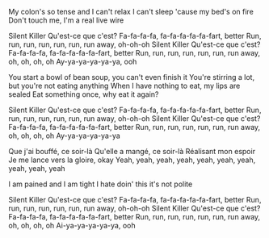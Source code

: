 My colon's so tense and I can't relax
I can't sleep 'cause my bed's on fire
Don't touch me, I'm a real live wire

Silent Killer
Qu'est-ce que c'est?
Fa-fa-fa-fa, fa-fa-fa-fa-fa-fart, better
Run, run, run, run, run, run, run away, oh-oh-oh
Silent Killer
Qu'est-ce que c'est?
Fa-fa-fa-fa, fa-fa-fa-fa-fa-fart, better
Run, run, run, run, run, run, run away, oh, oh, oh, oh
Ay-ya-ya-ya-ya-ya, ooh

You start a bowl of bean soup, you can't even finish it
You're stirring a lot, but you're not eating anything
When I have nothing to eat, my lips are sealed
Eat something once, why eat it again?

Silent Killer
Qu'est-ce que c'est?
Fa-fa-fa-fa, fa-fa-fa-fa-fa-fart, better
Run, run, run, run, run, run, run away, oh-oh-oh
Silent Killer
Qu'est-ce que c'est?
Fa-fa-fa-fa, fa-fa-fa-fa-fa-fart, better
Run, run, run, run, run, run, run away, oh, oh, oh, oh
Ay-ya-ya-ya-ya-ya

Que j'ai bouffé, ce soir-là
Qu'elle a mangé, ce soir-là
Réalisant mon espoir
Je me lance vers la gloire, okay
Yeah, yeah, yeah, yeah, yeah, yeah, yeah, yeah, yeah, yeah

I am pained and I am tight
I hate doin' this it's not polite

Silent Killer
Qu'est-ce que c'est?
Fa-fa-fa-fa, fa-fa-fa-fa-fa-fart, better
Run, run, run, run, run, run, run away, oh-oh-oh
Silent Killer
Qu'est-ce que c'est?
Fa-fa-fa-fa, fa-fa-fa-fa-fa-fart, better
Run, run, run, run, run, run, run away, oh, oh, oh, oh
Ai-ya-ya-ya-ya-ya, ooh
